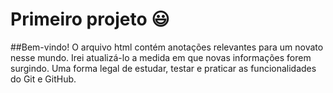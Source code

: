 # Primeiro projeto :smiley:
##Bem-vindo!
O arquivo html contém anotações relevantes para um novato nesse mundo. Irei atualizá-lo a medida em que novas informações forem surgindo. Uma forma legal de estudar, testar e praticar as funcionalidades do Git e GitHub.
